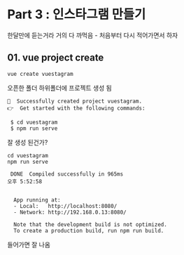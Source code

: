 # Part 3 : 인스타그램 만들기

한달만에 듣는거라 거의 다 까먹음 - 처음부터 다시 적어가면서 하자

## 01. vue project create

`vue create vuestagram`

오픈한 폴더 하위폴더에 프로젝트 생성 됨

```shell
🎉  Successfully created project vuestagram.
👉  Get started with the following commands:

 $ cd vuestagram
 $ npm run serve
```

잘 생성 된건가?

```shell
cd vuestagram
npm run serve
```

```shell
 DONE  Compiled successfully in 965ms                                                                                                                                                                         오후 5:52:58


  App running at:
  - Local:   http://localhost:8080/ 
  - Network: http://192.168.0.13:8080/

  Note that the development build is not optimized.
  To create a production build, run npm run build.

```

들어가면 잘 나옴

